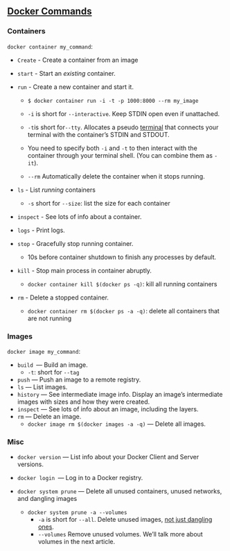 ## [Docker Commands](https://towardsdatascience.com/15-docker-commands-you-should-know-970ea5203421)

### Containers

`docker container my_command`:

- `Create` - Create a container from an image

- `start` - Start an _existing_ container.

- `run` - Create a new container and start it.

  - ```shell
    $ docker container run -i -t -p 1000:8000 --rm my_image
    ```

  - `-i` is short for `--interactive`. Keep STDIN open even if unattached.

  - `-t`is short for`--tty`. Allocates a pseudo [terminal](http://en.wikipedia.org/wiki/Pseudo_terminal) that connects your terminal with the container’s STDIN and STDOUT.

  - You need to specify both `-i` and `-t` to then interact with the container through your terminal shell. (You can combine them as `-it`).

  - `--rm` Automatically delete the container when it stops running.

- `ls` - List _running_ containers

  - `-s` short for `--size`: list the size for each container

- `inspect` - See lots of info about a container.

- `logs` - Print logs.

- `stop` - Gracefully stop running container.

  - 10s before container shutdown to finish any processes by default.

- `kill` - Stop main process in container abruptly.

  - `docker container kill $(docker ps -q)`: kill all running containers

- `rm` - Delete a stopped container.

  - `docker container rm $(docker ps -a -q)`: delete all containers that are not running

### Images

`docker image my_command`:

- `build `— Build an image.
  - `-t`: short for `--tag`
- `push` — Push an image to a remote registry.
- `ls` — List images.
- `history` — See intermediate image info. Display an image’s intermediate images with sizes and how they were created.
- `inspect` — See lots of info about an image, including the layers.
- `rm` — Delete an image.
  - `docker image rm $(docker images -a -q)` — Delete all images.

### Misc

- `docker version` — List info about your Docker Client and Server versions.

- `docker login `— Log in to a Docker registry.

- `docker system prune` — Delete all unused containers, unused networks, and dangling images

  - `docker system prune -a --volumes`
    - `-a` is short for `--all`. Delete unused images, [not just dangling ones](https://stackoverflow.com/a/45143234/4590385).
    - `--volumes` Remove unused volumes. We’ll talk more about volumes in the next article.